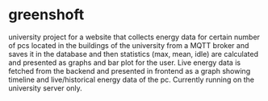 # greenshoft

university project for a website that collects energy data for certain number of pcs located in the buildings of the university from a MQTT broker and saves it in the database and then statistics (max, mean, idle) are calculated and presented as graphs and bar plot for the user. Live energy data is fetched from the backend and presented in frontend as a graph showing timeline and live/historical energy data of the pc.
Currently running on the university server only. 
